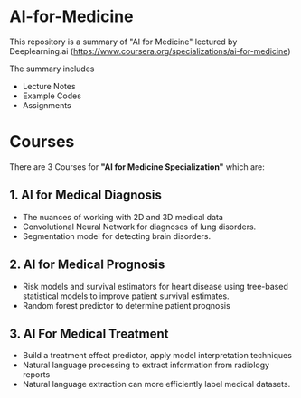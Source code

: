 # AI-for-Medicine
This repository is a summary of "AI for Medicine" lectured by Deeplearning.ai (https://www.coursera.org/specializations/ai-for-medicine)

The summary includes 
- Lecture Notes
- Example Codes
- Assignments

# Courses
There are 3 Courses for **"AI for Medicine Specialization"** which are:

## 1. AI for Medical Diagnosis
   - The nuances of working with 2D and 3D medical data
   - Convolutional Neural Network for diagnoses of lung disorders.
   - Segmentation model for detecting brain disorders.
   
## 2. AI for Medical Prognosis
   - Risk models and survival estimators for heart disease using tree-based statistical models to improve patient survival estimates. 
   - Random forest predictor to determine patient prognosis

## 3. AI For Medical Treatment
   - Build a treatment effect predictor, apply model interpretation techniques
   - Natural language processing to extract information from radiology reports
   - Natural language extraction can more efficiently label medical datasets.
